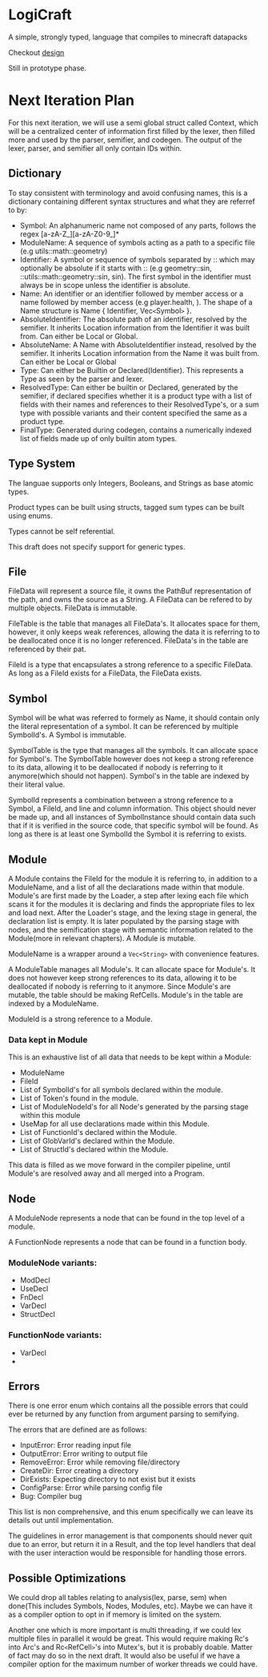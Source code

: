 # LogiCraft
A simple, strongly typed, language that compiles to minecraft datapacks

Checkout [design](design.md)

Still in prototype phase.

# Next Iteration Plan
For this next iteration, we will use a semi global struct called Context, which will
be a centralized center of information first filled by the lexer, then filled more and used by
the parser, semifier, and codegen. The output of the lexer, parser, and semifier all only contain
IDs within.

## Dictionary
To stay consistent with terminology and avoid confusing names, this is a dictionary containing different
syntax structures and what they are referref to by:
- Symbol: An alphanumeric name not composed of any parts, follows the regex [a-zA-Z_][a-zA-Z0-9_]*
- ModuleName: A sequence of symbols acting as a path to a specific file (e.g utils::math::geometry)
- Identifier: A symbol or sequence of symbols separated by :: which may optionally be absolute if it starts with :: (e.g geometry::sin, ::utils::math::geometry::sin, sin). The first symbol in the identifier must always be in scope unless the identifier is absolute.
- Name: An identifier or an identifier followed by member access or a name followed by member access (e.g player.health, ). The shape of a Name structure is Name { Identifier, Vec`<`Symbol`>` }.
- AbsoluteIdentifier: The absolute path of an identifier, resolved by the semifier. It inherits Location information from the Identifier it was built from. Can either be Local or Global.
- AbsoluteName: A Name with AbsoluteIdentifier instead, resolved by the semifier. It inherits Location information from the Name it was built from. Can either be Local or Global
- Type: Can either be Builtin or Declared(Identifier). This represents a Type as seen by the parser and lexer.
- ResolvedType: Can either be builtin or Declared, generated by the semifier, if declared specifies whether it is a product type with a list of fields with their names and references to their ResolvedType's, or a sum type with possible variants and their content specified the same as a product type.
- FinalType: Generated during codegen, contains a numerically indexed list of fields made up of only builtin atom types.

## Type System
The languae supports only Integers, Booleans, and Strings as base atomic types.

Product types can be built using structs, tagged sum types can be built using enums.

Types cannot be self referential.

This draft does not specify support for generic types.

## File
FileData will represent a source file, it owns the PathBuf representation of the path, and owns the source as a String.
A FileData can be refered to by multiple objects. FileData is immutable.

FileTable is the table that manages all FileData's. It allocates space for them, however, it only
keeps weak references, allowing the data it is referring to to be deallocated once it is no longer referenced.
FileData's in the table are referenced by their pat.

FileId is a type that encapsulates a strong reference to a specific FileData. As long as a FileId exists for
a FileData, the FileData exists.

## Symbol
Symbol will be what was referred to formely as Name, it should contain only the literal
representation of a symbol. It can be referenced by multiple SymbolId's. A Symbol is immutable.

SymbolTable is the type that manages all the symbols. It can allocate space for Symbol's.
The SymbolTable however does not keep a strong reference to its data, allowing it to be deallocated if nobody is
referring to it anymore(which should not happen). Symbol's in the table are indexed by their literal value.

SymbolId represents a combination between a strong reference to a Symbol, a FileId, and line and column information.
This object should never be made up, and all instances of SymbolInstance should contain data such that if it is
verified in the source code, that specific symbol will be found. As long as there is at least one SymbolId the Symbol it
is referring to exists.

## Module
A Module contains the FileId for the module it is referring to, in addition to a ModuleName, and a list of all the declarations
made within that module. Module's are first made by the Loader, a step after lexing each file which scans it for the modules it is declaring
and finds the appropriate files to lex and load next. After the Loader's stage, and the lexing stage in general, the declaration list is empty.
It is later populated by the parsing stage with nodes, and the semification stage with semantic information related to the Module(more in relevant chapters).
A Module is mutable.

ModuleName is a wrapper around a `Vec<String>` with convenience features.

A ModuleTable manages all Module's. It can allocate space for Module's. It does not however keep
strong references to its data, allowing it to be deallocated if nobody is referring to it anymore. Since
Module's are mutable, the table should be making RefCells. Module's in the
table are indexed by a ModuleName.

ModuleId is a strong reference to a Module.

### Data kept in Module
This is an exhaustive list of all data that needs to be kept within a Module:
- ModuleName
- FileId
- List of SymbolId's for all symbols declared within the module.
- List of Token's found in the module.
- List of ModuleNodeId's for all Node's generated by the parsing stage within this module
- UseMap for all use declarations made within this Module.
- List of FunctionId's declared within the Module.
- List of GlobVarId's declared within the Module.
- List of StructId's declared within the Module.

This data is filled as we move forward in the compiler pipeline, until Module's are resolved away and all merged
into a Program.

## Node
A ModuleNode represents a node that can be found in the top level of a module.

A FunctionNode represents a node that can be found in a function body.

### ModuleNode variants:
- ModDecl
- UseDecl
- FnDecl
- VarDecl
- StructDecl

### FunctionNode variants:
- VarDecl
- 

## Errors
There is one error enum which contains all the possible errors that could ever be returned by any
function from argument parsing to semifying.

The errors that are defined are as follows:
- InputError: Error reading input file
- OutputError: Error writing to output file
- RemoveError: Error while removing file/directory
- CreateDir: Error creating a directory
- DirExists: Expecting directory to not exist but it exists
- ConfigParse: Error while parsing config file
- Bug: Compiler bug

This list is non comprehensive, and this enum specifically we can leave its details out until implementation.

The guidelines in error management is that components should never quit due to an error, but return it in a Result, and the top level handlers that deal with the user interaction would be responsible for handling those errors.

## Possible Optimizations
We could drop all tables relating to analysis(lex, parse, sem) when done(This includes Symbols, Nodes, Modules, etc). Maybe we can have it as a compiler option
to opt in if memory is limited on the system.

Another one which is more important is multi threading, if we could lex multiple files in parallel it would be great. This would require
making Rc's into Arc's and Rc`<`RefCell`>`'s into Mutex's, but it is probably doable. Matter of fact may do so in the next draft. It would also be useful
if we have a compiler option for the maximum number of worker threads we could have.
